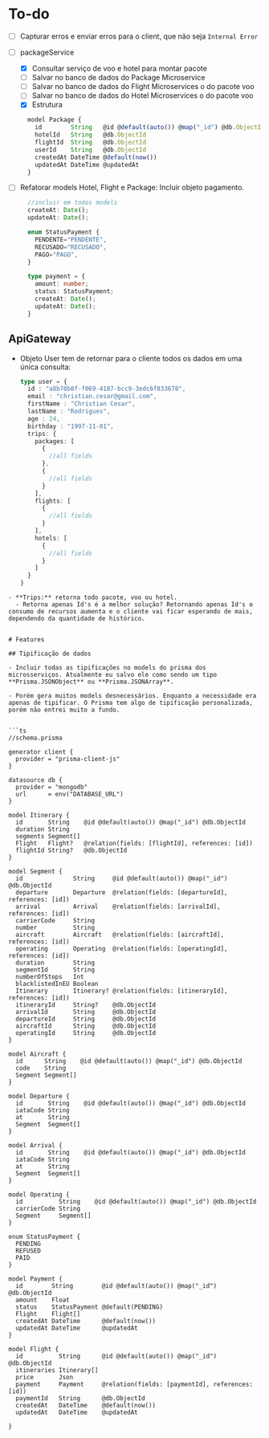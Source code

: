 # To-do

- [ ] Capturar erros e enviar erros para o client, que não seja `Internal Error`

- [ ] packageService 
  - [x] Consultar serviço de voo e hotel para montar pacote
  - [ ] Salvar no banco de dados do Package Microservice
  - [ ] Salvar no banco de dados do Flight Microservices o do pacote voo
  - [ ] Salvar no banco de dados do Hotel Microservices o do pacote voo
  - [x] Estrutura
  
  ```ts
    model Package {
      id        String   @id @default(auto()) @map("_id") @db.ObjectId
      hotelId   String   @db.ObjectId
      flightId  String   @db.ObjectId
      userId    String   @db.ObjectId
      createdAt DateTime @default(now())
      updatedAt DateTime @updatedAt
    }
  ```

- [ ] Refatorar models Hotel, Flight e Package: Incluir objeto pagamento.
  
  ```typescript
    //incluir em todos models
    createAt: Date();
    updateAt: Date();

    enum StatusPayment {
      PENDENTE="PENDENTE",
      RECUSADO="RECUSADO",
      PAGO="PAGO",
    }

    type payment = {
      amount: number;
      status: StatusPayment;
      createAt: Date();
      updateAt: Date();
    }
  ```



    
## ApiGateway
  - Objeto User tem de retornar para o cliente todos os dados em uma única consulta:
  
    ```typescript
    type user = {
      id : "a8b70b8f-f069-4187-bcc9-3edc6f833678",
      email : "christian.cesar@gmail.com",
      firstName : "Christian Cesar",
      lastName : "Rodrigues",
      age : 24,
      birthday : "1997-11-01",
      trips: {
        packages: [
          {
            //all fields
          },
          {
            //all fields
          }      
        ],
        flights: [
          {
            //all fields
          }
        ],
        hotels: [
          {
            //all fields
          }
        ]
      }
    }
  ```
  - **Trips:** retorna todo pacote, voo ou hotel. 
    - Retorna apenas Id's é a melhor solução? Retornando apenas Id's o consumo de recursos aumenta e o cliente vai ficar esperando de mais, dependendo da quantidade de histórico.


# Features

## Tipificação de dados

 - Incluir todas as tipificações no models do prisma dos microsserviços. Atualmente eu salvo ele como sendo um tipo **Prisma.JSONObject** ou **Prisma.JSONArray**.

 - Porém gera muitos models desnecessários. Enquanto a necessidade era apenas de tipificar. O Prisma tem algo de tipificação personalizada, porém não entrei muito a fundo.

 
 ```ts
 //schema.prisma
  
  generator client {
    provider = "prisma-client-js"
  }

  datasource db {
    provider = "mongodb"
    url      = env("DATABASE_URL")
  }
  
  model Itinerary {
    id       String    @id @default(auto()) @map("_id") @db.ObjectId
    duration String
    segments Segment[]
    Flight   Flight?   @relation(fields: [flightId], references: [id])
    flightId String?   @db.ObjectId
  }
  
  model Segment {
    id              String     @id @default(auto()) @map("_id") @db.ObjectId
    departure       Departure  @relation(fields: [departureId], references: [id])
    arrival         Arrival    @relation(fields: [arrivalId], references: [id])
    carrierCode     String
    number          String
    aircraft        Aircraft   @relation(fields: [aircraftId], references: [id])
    operating       Operating  @relation(fields: [operatingId], references: [id])
    duration        String
    segmentId       String
    numberOfStops   Int
    blacklistedInEU Boolean
    Itinerary       Itinerary? @relation(fields: [itineraryId], references: [id])
    itineraryId     String?    @db.ObjectId
    arrivalId       String     @db.ObjectId
    departureId     String     @db.ObjectId
    aircraftId      String     @db.ObjectId
    operatingId     String     @db.ObjectId
  }
  
  model Aircraft {
    id      String    @id @default(auto()) @map("_id") @db.ObjectId
    code    String
    Segment Segment[]
  }
  
  model Departure {
    id       String    @id @default(auto()) @map("_id") @db.ObjectId
    iataCode String
    at       String
    Segment  Segment[]
  }
  
  model Arrival {
    id       String    @id @default(auto()) @map("_id") @db.ObjectId
    iataCode String
    at       String
    Segment  Segment[]
  }
  
  model Operating {
    id          String    @id @default(auto()) @map("_id") @db.ObjectId
    carrierCode String
    Segment     Segment[]
  }
  
  enum StatusPayment {
    PENDING
    REFUSED
    PAID
  }
  
  model Payment {
    id        String        @id @default(auto()) @map("_id") @db.ObjectId
    amount    Float
    status    StatusPayment @default(PENDING)
    Flight    Flight[]
    createdAt DateTime      @default(now())
    updatedAt DateTime      @updatedAt
  }
  
  model Flight {
    id          String      @id @default(auto()) @map("_id") @db.ObjectId
    itineraries Itinerary[]
    price       Json
    payment     Payment     @relation(fields: [paymentId], references: [id])
    paymentId   String      @db.ObjectId
    createdAt   DateTime    @default(now())
    updatedAt   DateTime    @updatedAt
  
  }

 ```

 